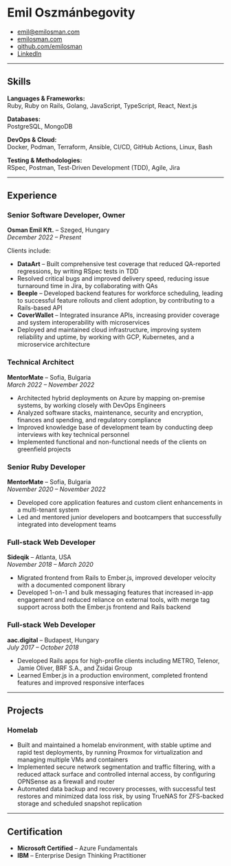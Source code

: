 # Emil Oszmánbegovity

- [emil@emilosman.com](mailto:emil@emilosman.com)
- [emilosman.com](https://emilosman.com)
- [github.com/emilosman](https://github.com/emilosman)
- [LinkedIn](https://www.linkedin.com/in/emilosman/)

---

## Skills

__Languages & Frameworks:__  
Ruby, Ruby on Rails, Golang, JavaScript, TypeScript, React, Next.js

__Databases:__  
PostgreSQL, MongoDB

__DevOps & Cloud:__  
Docker, Podman, Terraform, Ansible, CI/CD, GitHub Actions, Linux, Bash

__Testing & Methodologies:__  
RSpec, Postman, Test-Driven Development (TDD), Agile, Jira

---

## Experience

### Senior Software Developer, Owner
__Osman Emil Kft.__ – Szeged, Hungary  
_December 2022 – Present_

Clients include:

- __DataArt__ – Built comprehensive test coverage that reduced QA-reported regressions, by writing RSpec tests in TDD
- Resolved critical bugs and improved delivery speed, reducing issue turnaround time in Jira, by collaborating with QAs
- __Beeple__ – Developed backend features for workforce scheduling, leading to successful feature rollouts and client adoption, by contributing to a Rails-based API
- __CoverWallet__ – Integrated insurance APIs, increasing provider coverage and system interoperability with microservices
- Deployed and maintained cloud infrastructure, improving system reliability and uptime, by working with GCP, Kubernetes, and a microservice architecture

### Technical Architect
__MentorMate__ – Sofia, Bulgaria  
_March 2022 – November 2022_

- Architected hybrid deployments on Azure by mapping on-premise systems, by working closely with DevOps Engineers
- Analyzed software stacks, maintenance, security and encryption, finances and spending, and regulatory compliance
- Improved knowledge base of development team by conducting deep interviews with key technical personnel
- Implemented functional and non-functional needs of the clients on greenfield projects

### Senior Ruby Developer
__MentorMate__ – Sofia, Bulgaria  
_November 2020 – November 2022_

- Developed core application features and custom client enhancements in a multi-tenant system
- Led and mentored junior developers and bootcampers that successfully integrated into development teams

### Full-stack Web Developer
__Sideqik__ – Atlanta, USA  
_November 2018 – March 2020_

- Migrated frontend from Rails to Ember.js, improved developer velocity with a documented component library
- Developed 1-on-1 and bulk messaging features that increased in-app engagement and reduced reliance on external tools, with merge tag support across both the Ember.js frontend and Rails backend

### Full-stack Web Developer
__aac.digital__ – Budapest, Hungary  
_July 2017 – October 2018_

- Developed Rails apps for high-profile clients including METRO, Telenor, Jamie Oliver, BRF S.A., and Zsidai Group
- Learned Ember.js in a production environment, completed frontend features and improved responsive interfaces

---

## Projects

### Homelab
- Built and maintained a homelab environment, with stable uptime and rapid test deployments, by running Proxmox for virtualization and managing multiple VMs and containers
- Implemented secure network segmentation and traffic filtering, with a reduced attack surface and controlled internal access, by configuring OPNSense as a firewall and router
- Automated data backup and recovery processes, with successful test restores and minimized data loss risk, by using TrueNAS for ZFS-backed storage and scheduled snapshot replication

---

## Certification

- __Microsoft Certified__ – Azure Fundamentals
- __IBM__ – Enterprise Design Thinking Practitioner

